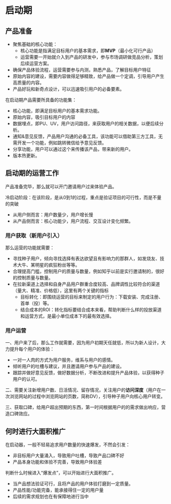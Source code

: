 # 启动期

## 产品准备

+ 聚焦基础的核心功能：
    + 核心功能是指满足目标用户的基本需求，即**MVP**（最小化可行产品）
    + 运营需要一开始就介入到产品的研发中，参与市场调研做竞品分析，策划后续运营方案。
+ 确保产品体验流程，运营需要参与内测，熟悉产品，了解目标用户特征
+ 原始内容的建设，需要内容做得足够精致，给产品做一个定调，引导用户产生高质量的内容。
+ 产品好玩和新奇点设计，可以迅速吸引用户的必备要素。

在启动期产品需要所具备的功能集：
+ 核心功能，即满足目标用户的基本需求功能。
+ 原始内容，吸引目标用户的内容
+ 数据埋点，即PU、UV，用户访问路径，来获取用户的相关数据，以便后续分析。
+ 通知&意见反馈，产品用户沟通的必备工具，该功能可以借助第三方工具，无需开发一个功能，例如跳转微信给予意见反馈。
+ 分享功能，用户可以通过这个来传播该产品，带来新的用户。
+ 版本热更新。


## 启动期的运营工作

产品准备完毕，那么就可以开门邀请用户过来体验产品。

冷启动阶段：在该阶段，是从0到1的过程，重点是验证项目的可行性，而是不量的突破
+ 从用户侧而言：用户数量少，用户增长慢
+ 从产品侧而言：核心功能少，用户流程、交互设计变化频繁。

### 用户获取（新用户引入）

那么运营的功能就需要：
+ 寻找种子用户，倾向寻找选择有表达欲望且有影响力的那群人，如发烧友、技术大牛、某明星的疯狂粉丝等等。
+ 合理提高门槛，控制用户的质量与数量，例如知乎以前是实行邀请制的，很好的控制质量与数量。
+ 在拉新渠道上选择和自身产品用户群重合度较高、品牌调性比较符合的渠道（量大、精准、价格低），这里有两个关键的指标
    + 目标转化：即围绕运营的目标来制定的用户行为：下载安装、完成注册、首单（投）等。
    + 结合成本的ROI：转化指标要结合成本来看，帮助判断什么样的投放渠道和运营方式，是最小单位成本下的最有效选择。

### 用户运营

一、用户来了后，那么工作就需要，因为用户初期天任就低，所以为新人设计，大力提升每个用户的体验：
+ 一对一人肉的方式为用户服务，维系与用户的感情。
+ 倾听用户的吐槽与建议，并且邀请用户参与产品的建设。
+ 跟踪并做好意见反馈，做好数据分析，不断改进和提升产品体验，以获得种子用户的认可。

二、需要关注新增用户数、日活情况、留存情况，关注用户的**访问深度**（用户在一次浏览网站的过程中浏览网站的页数，简称DV），引导种子用户向核心用户转变。

三、获取口碑，给用户超出预期的东西，第一时间根据用户的的需求做出响应，营造口碑效应。


## 何时进行大面积推广

在启动器，一般不轻易追求用户数量的快速爆发，不然会引发：
+ 非目标用户大量涌入，导致用户吐槽，导致产品口碑不好
+ 产品本身功能和体验不完善，导致用户体验差

判断什么时候进入“爆发点”，可以开始进行大面积推广。
+ 当产品想法验证可行，且将产品的用户体验打磨到一定质量。
+ 产品性能/功能完备，能承接得住一定的用户量
+ 后续的需求规划也在有保障地进行当中